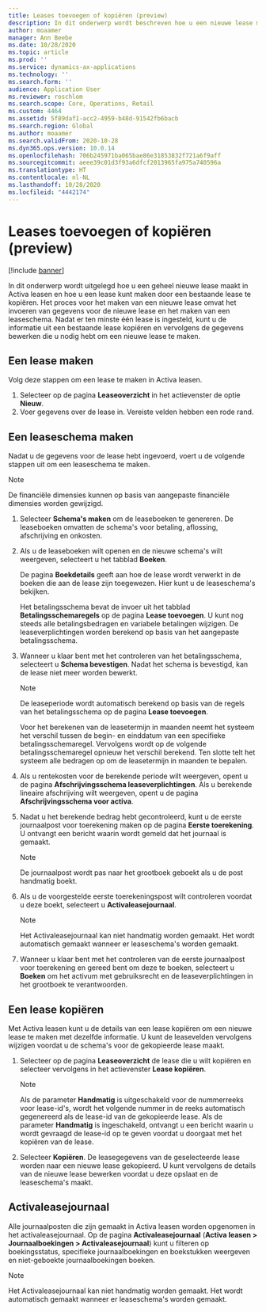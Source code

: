 ```yaml
---
title: Leases toevoegen of kopiëren (preview)
description: In dit onderwerp wordt beschreven hoe u een nieuwe lease maakt door informatie in te voeren in Activa leasen of door gegevens uit een bestaande lease te kopiëren.
author: moaamer
manager: Ann Beebe
ms.date: 10/28/2020
ms.topic: article
ms.prod: ''
ms.service: dynamics-ax-applications
ms.technology: ''
ms.search.form: ''
audience: Application User
ms.reviewer: roschlom
ms.search.scope: Core, Operations, Retail
ms.custom: 4464
ms.assetid: 5f89daf1-acc2-4959-b48d-91542fb6bacb
ms.search.region: Global
ms.author: moaamer
ms.search.validFrom: 2020-10-28
ms.dyn365.ops.version: 10.0.14
ms.openlocfilehash: 706b245971ba065bae86e31853832f721a6f9aff
ms.sourcegitcommit: aeee39c01d3f93a6dfcf2013965fa975a740596a
ms.translationtype: HT
ms.contentlocale: nl-NL
ms.lasthandoff: 10/28/2020
ms.locfileid: "4442174"
---
```

# <a name="add-or-copy-leases-preview"></a>Leases toevoegen of kopiëren (preview)

[!include [banner](../includes/banner.md)]

In dit onderwerp wordt uitgelegd hoe u een geheel nieuwe lease maakt in Activa leasen en hoe u een lease kunt maken door een bestaande lease te kopiëren. Het proces voor het maken van een nieuwe lease omvat het invoeren van gegevens voor de nieuwe lease en het maken van een leaseschema. Nadat er ten minste één lease is ingesteld, kunt u de informatie uit een bestaande lease kopiëren en vervolgens de gegevens bewerken die u nodig hebt om een nieuwe lease te maken.

## <a name="create-a-lease"></a>Een lease maken

Volg deze stappen om een lease te maken in Activa leasen.

1. Selecteer op de pagina **Leaseoverzicht** in het actievenster de optie **Nieuw**.
2. Voer gegevens over de lease in. Vereiste velden hebben een rode rand.

## <a name="create-a-lease-schedule"></a>Een leaseschema maken

Nadat u de gegevens voor de lease hebt ingevoerd, voert u de volgende stappen uit om een leaseschema te maken.

> [!NOTE]
> De financiële dimensies kunnen op basis van aangepaste financiële dimensies worden gewijzigd.

1. Selecteer **Schema's maken** om de leaseboeken te genereren. De leaseboeken omvatten de schema's voor betaling, aflossing, afschrijving en onkosten.
2. Als u de leaseboeken wilt openen en de nieuwe schema's wilt weergeven, selecteert u het tabblad **Boeken**.

    De pagina **Boekdetails** geeft aan hoe de lease wordt verwerkt in de boeken die aan de lease zijn toegewezen. Hier kunt u de leaseschema's bekijken.

    Het betalingsschema bevat de invoer uit het tabblad **Betalingsschemaregels** op de pagina **Lease toevoegen**. U kunt nog steeds alle betalingsbedragen en variabele betalingen wijzigen. De leaseverplichtingen worden berekend op basis van het aangepaste betalingsschema.

4. Wanneer u klaar bent met het controleren van het betalingsschema, selecteert u **Schema bevestigen**. Nadat het schema is bevestigd, kan de lease niet meer worden bewerkt.

    > [!NOTE]
    > De leaseperiode wordt automatisch berekend op basis van de regels van het betalingsschema op de pagina **Lease toevoegen**.
    >
    > Voor het berekenen van de leasetermijn in maanden neemt het systeem het verschil tussen de begin- en einddatum van een specifieke betalingsschemaregel. Vervolgens wordt op de volgende betalingsschemaregel opnieuw het verschil berekend. Ten slotte telt het systeem alle bedragen op om de leasetermijn in maanden te bepalen.

5. Als u rentekosten voor de berekende periode wilt weergeven, opent u de pagina **Afschrijvingsschema leaseverplichtingen**. Als u berekende lineaire afschrijving wilt weergeven, opent u de pagina **Afschrijvingsschema voor activa**.
6. Nadat u het berekende bedrag hebt gecontroleerd, kunt u de eerste journaalpost voor toerekening maken op de pagina **Eerste toerekening**. U ontvangt een bericht waarin wordt gemeld dat het journaal is gemaakt.

    > [!NOTE]
    > De journaalpost wordt pas naar het grootboek geboekt als u de post handmatig boekt.

7. Als u de voorgestelde eerste toerekeningspost wilt controleren voordat u deze boekt, selecteert u **Activaleasejournaal**.

    > [!NOTE]
    > Het Activaleasejournaal kan niet handmatig worden gemaakt. Het wordt automatisch gemaakt wanneer er leaseschema's worden gemaakt.

8. Wanneer u klaar bent met het controleren van de eerste journaalpost voor toerekening en gereed bent om deze te boeken, selecteert u **Boeken** om het activum met gebruiksrecht en de leaseverplichtingen in het grootboek te verantwoorden.

## <a name="copy-a-lease"></a>Een lease kopiëren

Met Activa leasen kunt u de details van een lease kopiëren om een nieuwe lease te maken met dezelfde informatie. U kunt de leasevelden vervolgens wijzigen voordat u de schema's voor de gekopieerde lease maakt.

1. Selecteer op de pagina **Leaseoverzicht** de lease die u wilt kopiëren en selecteer vervolgens in het actievenster **Lease kopiëren**.

    > [!NOTE]
    > Als de parameter **Handmatig** is uitgeschakeld voor de nummerreeks voor lease-id's, wordt het volgende nummer in de reeks automatisch gegenereerd als de lease-id van de gekopieerde lease. Als de parameter **Handmatig** is ingeschakeld, ontvangt u een bericht waarin u wordt gevraagd de lease-id op te geven voordat u doorgaat met het kopiëren van de lease.

2. Selecteer **Kopiëren**. De leasegegevens van de geselecteerde lease worden naar een nieuwe lease gekopieerd. U kunt vervolgens de details van de nieuwe lease bewerken voordat u deze opslaat en de leaseschema's maakt.

## <a name="asset-leasing-journal"></a>Activaleasejournaal

Alle journaalposten die zijn gemaakt in Activa leasen worden opgenomen in het activaleasejournaal. Op de pagina **Activaleasejournaal** (**Activa leasen \> Journaalboekingen \> Activaleasejournaal**) kunt u filteren op boekingsstatus, specifieke journaalboekingen en boekstukken weergeven en niet-geboekte journaalboekingen boeken.

> [!NOTE]
> Het Activaleasejournaal kan niet handmatig worden gemaakt. Het wordt automatisch gemaakt wanneer er leaseschema's worden gemaakt.
